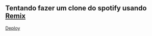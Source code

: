 ## Tentando fazer um clone do spotify usando <a href="https://remix.run/" target="_blank">Remix</a>

<a href="https://remix-spotify-clone.vercel.app/" target="_blank">Deploy</a>
